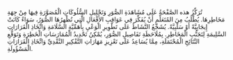 تُرَكِّزُ هذه الصَّفْحَةُ عَلَى مُشَاهَدَةِ الصُّوَرِ وَتَحْلِيلِ السُّلُوكَاتِ الْمُصَوَّرَةِ فِيهَا مِنْ جِهَةِ مَخَاطِرِهَا.  يُطْلَبُ مِنَ المُتَعَلِّمِ أَنْ يُفَكِّرَ فِي عَوَاقِبِ الأَفْعَالِ الَّتِي تُظْهِرُهَا الصُّوَرُ، سَوَاءً كَانَتْ إِيجَابِيَّةً أَوْ سَلْبِيَّةً.  يُشَجِّعُ النَّشَاطُ عَلَى تَطْوِيرِ الْوَعْيِ بِأَهَمِّيَّةِ السَّلَامَةِ وَاتِّخَاذِ الْقَرَارَاتِ السَّلِيمَةِ لِتَجَنُّبِ الْمَخَاطِرِ. بِمُلَاحَظَةِ تَفَاصِيلِ الصُّوَرِ، يُمْكِنُ تَحْدِيدُ الْمُمَارَسَاتِ الْخَطِرَةِ وَتَوَقُّعِ النَّتَائِجِ الْمُحْتَمَلَةِ، مِمَّا يُسَاعِدُ عَلَى تَعْزِيزِ مَهَارَاتِ التَّفْكِيرِ النَّقْدِيِّ وَاتِّخَاذِ الْقَرَارَاتِ الْمَسْؤُولَةِ.